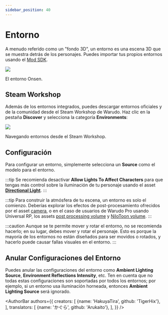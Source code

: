 ```yaml
---
sidebar_position: 40
---
```


# Entorno

A menudo referido como un "fondo 3D", un entorno es una escena 3D que se muestra detrás de los personajes. Puedes importar tus propios entornos usando el [Mod SDK](../modding/mod-sdk.md).

![](/doc-img/zh-environment-1.webp)
<p class="img-desc">El entorno Onsen.</p>

## Steam Workshop

Además de los entornos integrados, puedes descargar entornos oficiales y de la comunidad desde el Steam Workshop de Warudo. Haz clic en la pestaña **Discover** y selecciona la categoría **Environments**:

![](/doc-img/en-environment-1.png)
<p class="img-desc">Navegando entornos desde el Steam Workshop.</p>

## Configuración

Para configurar un entorno, simplemente selecciona un **Source** como el modelo para el entorno.

:::tip
Se recomienda desactivar **Allow Lights To Affect Characters** para que tengas más control sobre la iluminación de tu personaje usando el asset [**Directional Light**](lights).
:::

:::tip
Para construir la atmósfera de tu escena, un entorno es solo el comienzo. Deberías explorar los efectos de post-procesamiento ofrecidos por el asset [camera](camera), o en el caso de usuarios de Warudo Pro usando Universal RP, los assets [post processing volume](ppv) y [NiloToon volume](nilotoon-volume).
:::

:::caution
Aunque se te permite mover y rotar el entorno, no se recomienda hacerlo; en su lugar, debes mover y rotar el personaje. Esto es porque la mayoría de los entornos no están diseñados para ser movidos o rotados, y hacerlo puede causar fallas visuales en el entorno.
:::

## Anular Configuraciones del Entorno

Puedes anular las configuraciones del entorno como **Ambient Lighting Source**, **Environment Reflections Intensity**, etc. Ten en cuenta que no todas estas configuraciones son soportadas por todos los entornos; por ejemplo, si un entorno usa iluminación horneada, entonces **Ambient Lighting Source** será ignorado.

<AuthorBar authors={{
  creators: [
    {name: 'HakuyaTira', github: 'TigerHix'},
  ],  translators: [
    {name: 'かぐら', github: 'Arukaito'},
  ],
}} />
